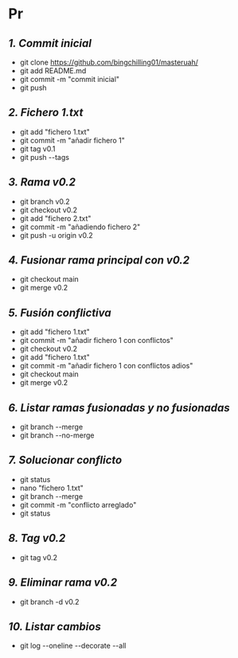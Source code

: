 # Pr
## _1. Commit inicial_
- git clone https://github.com/bingchilling01/masteruah/
- git add README.md 
- git commit -m "commit inicial"
- git push 
## _2. Fichero 1.txt_
- git add "fichero 1.txt" 
- git commit -m "añadir fichero 1" 
- git tag v0.1 
- git push --tags 
## _3. Rama v0.2_
- git branch v0.2 
- git checkout v0.2 
- git add "fichero 2.txt"
- git commit -m "añadiendo fichero 2"
- git push -u origin v0.2
## _4. Fusionar rama principal con v0.2_
- git checkout main
- git merge v0.2
## _5. Fusión conflictiva_
- git add "fichero 1.txt"
- git commit -m "añadir fichero 1 con conflictos"
- git checkout v0.2
- git add "fichero 1.txt"
- git commit -m "añadir fichero 1 con conflictos adios"
- git checkout main
- git merge v0.2
## _6. Listar ramas fusionadas y no fusionadas_
- git branch --merge
- git branch --no-merge
## _7. Solucionar conflicto_
- git status
- nano "fichero 1.txt"
- git branch --merge
- git commit -m "conflicto arreglado"
- git status
## _8. Tag v0.2_
- git tag v0.2
## _9. Eliminar rama v0.2_
- git branch -d v0.2
## _10. Listar cambios_
- git log --oneline --decorate --all

